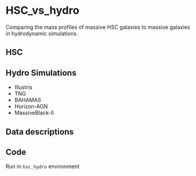 # HSC_vs_hydro
Comparing the mass profiles of massive HSC galaxies to massive galaxies in hydrodynamic simulations.

## HSC

## Hydro Simulations
* Illustris
* TNG
* BAHAMAS
* Horizon-AGN
* MassiveBlack-II

## Data descriptions

## Code
Run in `hsc_hydro` environment
